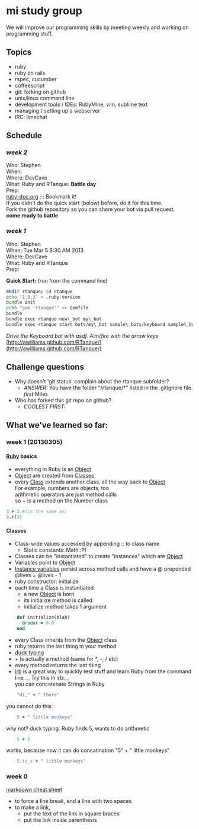 # mi study group

We will improve our programming skills by meeting weekly and working on programming stuff.

## Topics
- ruby
- ruby on rails
- rspec, cucumber
- coffeescript
- git: forking on github
- unix/linux command line
- development tools / IDEs: RubyMine, vim, sublime text
- managing / setting up a webserver
- IRC: limechat

## Schedule
### *week 2*
Who: Stephen  
When:  
Where: DevCave  
What:  Ruby and RTanque: __Battle day__  
Prep:  
[ruby-doc.org](http://www.ruby-doc.org/core-2.0/) ::: Bookmark it!   
If you didn't do the quick start (below) before, do it for this time.  
Fork the github repository so you can share your bot via pull request.  
__come ready to battle__  

### *week 1*
Who: Stephen  
When: Tue Mar 5 6:30 AM 2013  
Where: DevCave  
What: Ruby and RTanque  
Prep:   
  
**Quick Start:**
(run from the command line)  
```bash
mkdir rtanque; cd rtanque  
echo '1.9.3' > .ruby-version  
bundle init  
echo "gem 'rtanque'" >> Gemfile  
bundle  
bundle exec rtanque new\_bot my\_bot  
bundle exec rtanque start bots/my\_bot sample\_bots/keyboard sample\_bots/camper:x2  
```
*Drive the Keyboard bot with asdf. Aim/fire with the arrow keys*
[http://awilliams.github.com/RTanque/](http://awilliams.github.com/RTanque/)


## Challenge questions

-   Why doesn't 'git status' complain about the rtanque subfolder?  
    -   *ANSWER:*  You have the folder "/rtanque/\*" listed in the .gitignore file.  *first*:Miles  
-   Who has forked this git repo on github?  
    -   *COOLEST FIRST:*

## What we've learned so far:
### week 1 (20130305)
#### [Ruby](http://www.rubyist.net/~slagell/ruby/index.html) basics
* everything in Ruby is an [Object](http://www.ruby-doc.org/core-2.0/Object.html)
* [Object](http://www.ruby-doc.org/core-2.0/Object.html) are created from [Classes](http://www.rubyist.net/~slagell/ruby/classes.html)
* every [Class](http://www.rubyist.net/~slagell/ruby/classes.html) extends another class, all the way back to [Object](http://www.ruby-doc.org/core-2.0/Object.html)  
For example, numbers are objects, too  
arithmetic operators are just method calls  
so + is a method on the Number class  
```ruby
3 + 3 #(is the same as) 
3.+(3)  
```

#### Classes
* Class-wide values accessed by appending :: to class name
    * Static constants: Math::PI
* Classes can be "instantiated" to create "instances" which are [Object](http://www.ruby-doc.org/core-2.0/Object.html)
* Variables point to [Object](http://www.ruby-doc.org/core-2.0/Object.html)
* [Instance variables](http://www.rubyist.net/~slagell/ruby/instancevars.html) persist across method calls and have a @ prepended
    @lives = @lives - 1
* ruby constructor: initialize
* each time a Class is instantiated
  - a new [Object](http://www.ruby-doc.org/core-2.0/Object.html) is born
  - its initialize method is called
  - initialize method takes 1 argument 
```ruby
    def initialize(blah)
      @radar = 0.0
    end
```
* every Class inherits from the [Object](http://www.ruby-doc.org/core-2.0/Object.html) class
* ruby returns the last thing in your method
* [duck typing](http://rubylearning.com/satishtalim/duck_typing.html)
* \+ is actually a method (same for \*, -, / etc)
* every method returns the last thing
* [irb](http://www.ruby-doc.org/docs/ProgrammingRuby/html/irb.html) is a great way to quickly test stuff and learn Ruby from the command line
__ Try this in irb:__  
you can concatenate Strings in Ruby 
```ruby
    "Hi," + " there"
```
you cannot do this:
```ruby
    5 + " little monkeys"
```
why not? duck typing. Ruby finds 5, wants to do arithmetic
```ruby
    5 + 5
```
works, because now it can do concatination "5" + " little monkeys"
```ruby
    5.to_s + " little monkeys"
```



### week 0
[markdown cheat sheet](http://support.mashery.com/docs/customizing_your_portal/Markdown_Cheat_Sheet)
- to force a line break, end a line with two spaces  
- to make a link, 
    - put the text of the link in square braces  
    - put the link inside parenthesis


